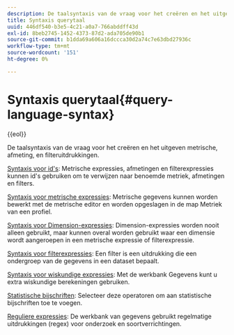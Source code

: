 ```yaml
---
description: De taalsyntaxis van de vraag voor het creëren en het uitgeven metrische, afmeting, en filteruitdrukkingen.
title: Syntaxis querytaal
uuid: 446df540-b3e5-4c21-a0a7-766abddff43d
exl-id: 8beb2745-1452-4373-87d2-ada705de90b1
source-git-commit: b1dda69a606a16dccca30d2a74c7e63dbd27936c
workflow-type: tm+mt
source-wordcount: '151'
ht-degree: 0%

---
```


# Syntaxis querytaal{#query-language-syntax}

{{eol}}

De taalsyntaxis van de vraag voor het creëren en het uitgeven metrische, afmeting, en filteruitdrukkingen.

[Syntaxis voor id&#39;s](../c-qry-lang-syntx/c-syntx-id.md): Metrische expressies, afmetingen en filterexpressies kunnen id&#39;s gebruiken om te verwijzen naar benoemde metriek, afmetingen en filters.

[Syntaxis voor metrische expressies](../c-qry-lang-syntx/c-syntx-mtrc-exp.md): Metrische gegevens kunnen worden bewerkt met de metrische editor en worden opgeslagen in de map Metriek van een profiel.

[Syntaxis voor Dimension-expressies](../c-qry-lang-syntx/c-syntx-dim-exp.md): Dimension-expressies worden nooit alleen gebruikt, maar kunnen overal worden gebruikt waar een dimensie wordt aangeroepen in een metrische expressie of filterexpressie.

[Syntaxis voor filterexpressies](../c-qry-lang-syntx/c-syntx-fltr-exp.md): Een filter is een uitdrukking die een ondergroep van de gegevens in een dataset bepaalt.

[Syntaxis voor wiskundige expressies](../c-qry-lang-syntx/c-math-expressions.md): Met de werkbank Gegevens kunt u extra wiskundige berekeningen gebruiken.

[Statistische bijschriften](../c-qry-lang-syntx/c-statistical-callouts.md): Selecteer deze operatoren om aan statistische bijschriften toe te voegen.

[Reguliere expressies](../c-qry-lang-syntx/c-search-regex.md): De werkbank van gegevens gebruikt regelmatige uitdrukkingen (regex) voor onderzoek en soortverrichtingen.
